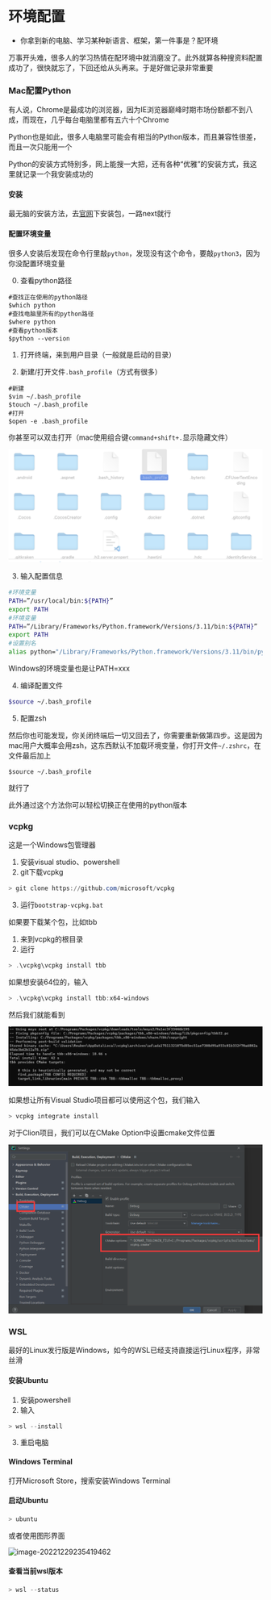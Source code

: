 # 环境配置

- 你拿到新的电脑、学习某种新语言、框架，第一件事是？配环境

万事开头难，很多人的学习热情在配环境中就消磨没了。此外就算各种搜资料配置成功了，很快就忘了，下回还给从头再来。于是好做记录非常重要

### Mac配置Python

有人说，Chrome是最成功的浏览器，因为IE浏览器巅峰时期市场份额都不到八成，而现在，几乎每台电脑里都有五六十个Chrome

Python也是如此，很多人电脑里可能会有相当的Python版本，而且兼容性很差，而且一次只能用一个

Python的安装方式特别多，网上能搜一大把，还有各种“优雅”的安装方式，我这里就记录一个我安装成功的

#### 安装

最无脑的安装方法，去[官网](https://www.python.org/downloads/macos/)下安装包，一路next就行

#### 配置环境变量

很多人安装后发现在命令行里敲`python`，发现没有这个命令，要敲`python3`，因为你没配置环境变量

0. 查看python路径

```shell
#查找正在使用的python路径
$which python
#查找电脑里所有的python路径
$where python
#查看python版本
$python --version
```

1. 打开终端，来到用户目录（一般就是启动的目录）

2. 新建/打开文件`.bash_profile`（方式有很多）

```shell
#新建
$vim ~/.bash_profile
$touch ~/.bash_profile
#打开
$open -e .bash_profile
```

你甚至可以双击打开（mac使用组合键`command+shift+.`显示隐藏文件）

![bash_profile](Image/bash_profile.png)

3. 输入配置信息

```bash
#环境变量
PATH=”/usr/local/bin:${PATH}”
export PATH
#环境变量
PATH=”/Library/Frameworks/Python.framework/Versions/3.11/bin:${PATH}”
export PATH
#设置别名
alias python="/Library/Frameworks/Python.framework/Versions/3.11/bin/python3"
```

Windows的环境变量也是让PATH=xxx

4. 编译配置文件

```bash
$source ~/.bash_profile
```

5. 配置zsh

然后你也可能发现，你关闭终端后一切又回去了，你需要重新做第四步。这是因为mac用户大概率会用zsh，这东西默认不加载环境变量，你打开文件`~/.zshrc`，在文件最后加上

```shell
$source ~/.bash_profile
```

就行了

此外通过这个方法你可以轻松切换正在使用的python版本



### vcpkg

这是一个Windows包管理器

1. 安装visual studio、powershell
2. git下载vcpkg

```powershell
> git clone https://github.com/microsoft/vcpkg
```

3. 运行`bootstrap-vcpkg.bat`

如果要下载某个包，比如tbb

1. 来到vcpkg的根目录
2. 运行

```powershell
> .\vcpkg\vcpkg install tbb
```

如果想安装64位的，输入

```powershell
> .\vcpkg\vcpkg install tbb:x64-windows
```

然后我们就能看到

![vcpkg](Image/vcpkg.png)

如果想让所有Visual Studio项目都可以使用这个包，我们输入

```powershell
> vcpkg integrate install
```

对于Clion项目，我们可以在CMake Option中设置cmake文件位置

![vcpkg](Image/Clion-vcpkg)

### WSL

最好的Linux发行版是Windows，如今的WSL已经支持直接运行Linux程序，非常丝滑

#### 安装Ubuntu

1. 安装powershell
2. 输入

```powershell
> wsl --install
```

3. 重启电脑

#### Windows Terminal

打开Microsoft Store，搜索安装Windows Terminal

#### 启动Ubuntu

```powershell
> ubuntu
```

或者使用图形界面

![image-20221229235419462](Image/WSL)

#### 查看当前wsl版本

```powershell
> wsl --status
```

